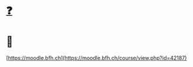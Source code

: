 # [❓](https://etherpad.wikimedia.org/p/bfh-ch-module-eoss-hs25)

# 🙋

[https://moodle.bfh.ch](https://moodle.bfh.ch/course/view.php?id=42187)